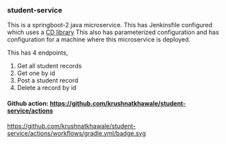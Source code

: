 ### student-service
This is a springboot-2 java microservice. This has Jenkinsfile configured which uses a [CD library](Link)
This also has parameterized configuration and has configuration for a machine where this microservice is deployed.

This has 4 endpoints,
 1. Get all student records
 2. Get one by id
 3. Post a student record
 4. Delete a record by id



#### Github action: https://github.com/krushnatkhawale/student-service/actions

https://github.com/krushnatkhawale/student-service/actions/workflows/gradle.yml/badge.svg